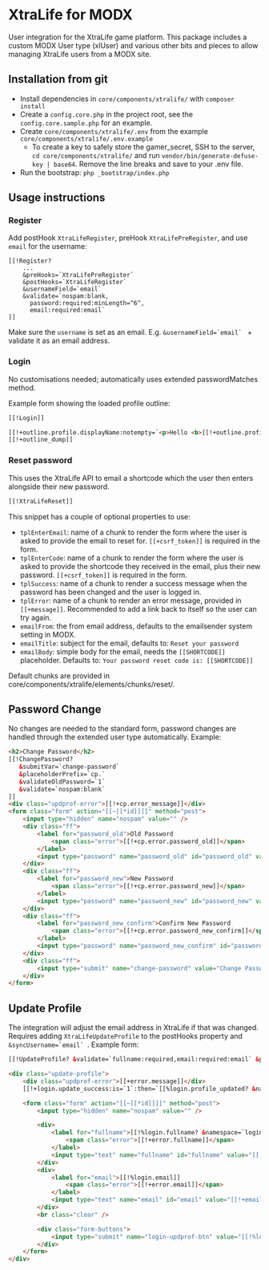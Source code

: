 # XtraLife for MODX

User integration for the XtraLife game platform. This package includes a custom MODX User type (xlUser) and various other bits and pieces to allow managing XtraLife users from a MODX site.

## Installation from git

- Install dependencies in `core/components/xtralife/` with `composer install`
- Create a `config.core.php` in the project root, see the `config.core.sample.php` for an example.
- Create `core/components/xtralife/.env` from the example `core/components/xtralife/.env.example`
  - To create a key to safely store the gamer_secret, SSH to the server, `cd core/components/xtralife/` and run `vendor/bin/generate-defuse-key | base64`. Remove the line breaks and save to your .env file.
- Run the bootstrap: `php _bootstrap/index.php`

## Usage instructions

### Register

Add postHook `XtraLifeRegister`, preHook `XtraLifePreRegister`, and use `email` for the username: 

```` 
[[!Register?
    ...
    &preHooks=`XtraLifePreRegister` 
    &postHooks=`XtraLifeRegister` 
    &usernameField=`email`
    &validate=`nospam:blank,
      password:required:minLength=^6^,
      email:required:email`
]]
````

Make sure the `username` is set as an email. E.g. ```&usernameField=`email` ``` + validate it as an email address.

### Login

No customisations needed; automatically uses extended passwordMatches method. 

Example form showing the loaded profile outline:

```html
[[!Login]]

[[!+outline.profile.displayName:notempty=`<p>Hello <b>[[!+outline.profile.displayName:htmlent]]</b>!</p>`]]
[[!+outline_dump]]
```

### Reset password 

This uses the XtraLife API to email a shortcode which the user then enters alongside their new password. 

```html
[[!XtraLifeReset]]
```

This snippet has a couple of optional properties to use:

- `tplEnterEmail`: name of a chunk to render the form where the user is asked to provide the email to reset for. `[[+csrf_token]]` is required in the form.
- `tplEnterCode`: name of a chunk to render the form where the user is asked to provide the shortcode they received in the email, plus their new password. `[[+csrf_token]]` is required in the form.
- `tplSuccess`: name of a chunk to render a success message when the password has been changed and the user is logged in.
- `tplError`: name of a chunk to render an error message, provided in `[[+message]]`. Recommended to add a link back to itself so the user can try again.
- `emailFrom`: the from email address, defaults to the emailsender system setting in MODX.
- `emailTitle`: subject for the email, defaults to: `Reset your password`
- `emailBody`: simple body for the email, needs the `[[SHORTCODE]]` placeholder. Defaults to: `Your password reset code is: [[SHORTCODE]]`

Default chunks are provided in core/components/xtralife/elements/chunks/reset/.

## Password Change

No changes are needed to the standard form, password changes are handled through the extended user type automatically. Example:

```html
<h2>Change Password</h2>
[[!ChangePassword?
   &submitVar=`change-password`
   &placeholderPrefix=`cp.`
   &validateOldPassword=`1`
   &validate=`nospam:blank`
]]
<div class="updprof-error">[[!+cp.error_message]]</div>
<form class="form" action="[[~[[*id]]]]" method="post">
    <input type="hidden" name="nospam" value="" />
    <div class="ff">
        <label for="password_old">Old Password
            <span class="error">[[!+cp.error.password_old]]</span>
        </label>
        <input type="password" name="password_old" id="password_old" value="[[+cp.password_old]]" />
    </div>
    <div class="ff">
        <label for="password_new">New Password
            <span class="error">[[!+cp.error.password_new]]</span>
        </label>
        <input type="password" name="password_new" id="password_new" value="[[+cp.password_new]]" />
    </div>
    <div class="ff">
        <label for="password_new_confirm">Confirm New Password
            <span class="error">[[!+cp.error.password_new_confirm]]</span>
        </label>
        <input type="password" name="password_new_confirm" id="password_new_confirm" value="[[+cp.password_new_confirm]]" />
    </div>
    <div class="ff">
        <input type="submit" name="change-password" value="Change Password" />
    </div>
</form>
```

## Update Profile

The integration will adjust the email address in XtraLife if that was changed. Requires adding `XtraLifeUpdateProfile` to the postHooks property and ```&syncUsername=`email` ```. Example form:


```html
[[!UpdateProfile? &validate=`fullname:required,email:required:email` &postHooks=`XtraLifeUpdateProfile` &syncUsername=`email`]]

<div class="update-profile">
    <div class="updprof-error">[[+error.message]]</div>
    [[!+login.update_success:is=`1`:then=`[[%login.profile_updated? &namespace=`login` &topic=`updateprofile`]]`]]

    <form class="form" action="[[~[[*id]]]]" method="post">
        <input type="hidden" name="nospam" value="" />

        <div>
            <label for="fullname">[[!%login.fullname? &namespace=`login` &topic=`updateprofile`]]
                <span class="error">[[!+error.fullname]]</span>
            </label>
            <input type="text" name="fullname" id="fullname" value="[[!+fullname]]" />
        </div>
        <div>
            <label for="email">[[!%login.email]]
                <span class="error">[[!+error.email]]</span>
            </label>
            <input type="text" name="email" id="email" value="[[!+email]]" />
        </div>
        <br class="clear" />

        <div class="form-buttons">
            <input type="submit" name="login-updprof-btn" value="[[!%login.update_profile]]" />
        </div>
    </form>
</div>
```
